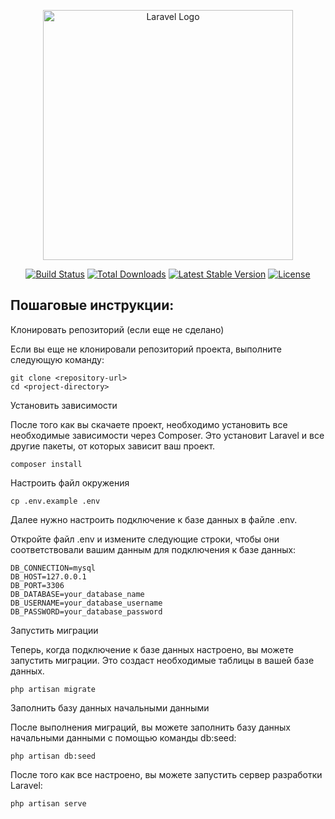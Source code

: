 <p align="center"><a href="https://laravel.com" target="_blank"><img src="https://raw.githubusercontent.com/laravel/art/master/logo-lockup/5%20SVG/2%20CMYK/1%20Full%20Color/laravel-logolockup-cmyk-red.svg" width="400" alt="Laravel Logo"></a></p>

<p align="center">
<a href="https://github.com/laravel/framework/actions"><img src="https://github.com/laravel/framework/workflows/tests/badge.svg" alt="Build Status"></a>
<a href="https://packagist.org/packages/laravel/framework"><img src="https://img.shields.io/packagist/dt/laravel/framework" alt="Total Downloads"></a>
<a href="https://packagist.org/packages/laravel/framework"><img src="https://img.shields.io/packagist/v/laravel/framework" alt="Latest Stable Version"></a>
<a href="https://packagist.org/packages/laravel/framework"><img src="https://img.shields.io/packagist/l/laravel/framework" alt="License"></a>
</p>

## Пошаговые инструкции:

Клонировать репозиторий (если еще не сделано)

Если вы еще не клонировали репозиторий проекта, выполните следующую команду:
```
git clone <repository-url>
cd <project-directory>
```
Установить зависимости

После того как вы скачаете проект, необходимо установить все необходимые зависимости через Composer. Это установит Laravel и все другие пакеты, от которых зависит ваш проект.
```
composer install
```
Настроить файл окружения
```
cp .env.example .env
```
Далее нужно настроить подключение к базе данных в файле .env.

Откройте файл .env и измените следующие строки, чтобы они соответствовали вашим данным для подключения к базе данных:
```
DB_CONNECTION=mysql
DB_HOST=127.0.0.1
DB_PORT=3306
DB_DATABASE=your_database_name
DB_USERNAME=your_database_username
DB_PASSWORD=your_database_password
```
Запустить миграции

Теперь, когда подключение к базе данных настроено, вы можете запустить миграции. Это создаст необходимые таблицы в вашей базе данных.
```
php artisan migrate
```
Заполнить базу данных начальными данными

После выполнения миграций, вы можете заполнить базу данных начальными данными с помощью команды db:seed:
```
php artisan db:seed
```
После того как все настроено, вы можете запустить сервер разработки Laravel:
```
php artisan serve
```

